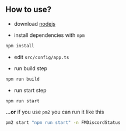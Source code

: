 ## How to use?

- download [nodejs](https://nodejs.org/en/download/)

- install dependencies with `npm`
```bash
npm install
```

- edit `src/config/app.ts`

- run build step
```bash
npm run build
```
- run start step
```bash
npm run start
```

**...or** if you use `pm2` you can run it like this
```bash
pm2 start "npm run start" -n FMDiscordStatus
```
